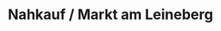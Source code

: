 ---
title: "Nahkauf / Markt am Leineberg"
url: /goettingen/nahkauf-markt-am-leineberg/
shop: Supermarkt
---